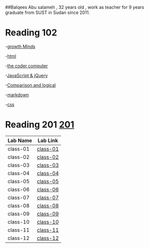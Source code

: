 

##Balqees Abu salameh , 32 years old , work as teacher for 9 years 
graduate from SUST in Sudan since 2011.





# Reading 102
-[growth Minds](growthMinds.md)

-[html](html.md)

-[the coder computer](theCoderComputer.md)

-[JavaScript & jQuery](JavaScript&jQuery.md)

-[Comparison and logical](Comparison&logical.md)
  
-[markdown](markdown.md)

-[css](css.md)



# Reading 201 [201](201)

|    Lab Name    |  Lab Link | 
| ------------- |:-------------:|
|   class-01    | [class-01](201\class-01.md) |
|   class-02    | [class-02](201\class-02.md) |
|   class-03    | [class-03](201\class-03.md) |
|   class-04    | [class-04](201\class-04.md) |
|   class-05    | [class-05](201\class-05.md) |
|   class-06    | [class-06](201\class-06.md) |
|   class-07    | [class-07](201\class-07.md) |
|   class-08    | [class-08](201\class-08.md) |
|   class-09    | [class-09](201\class-09.md) |
|   class-10    | [class-10](201\class-10.md) |
|   class-11    | [class-11](201\class-11.md) |
|   class-12    | [class-12](201\class-12.md) |



